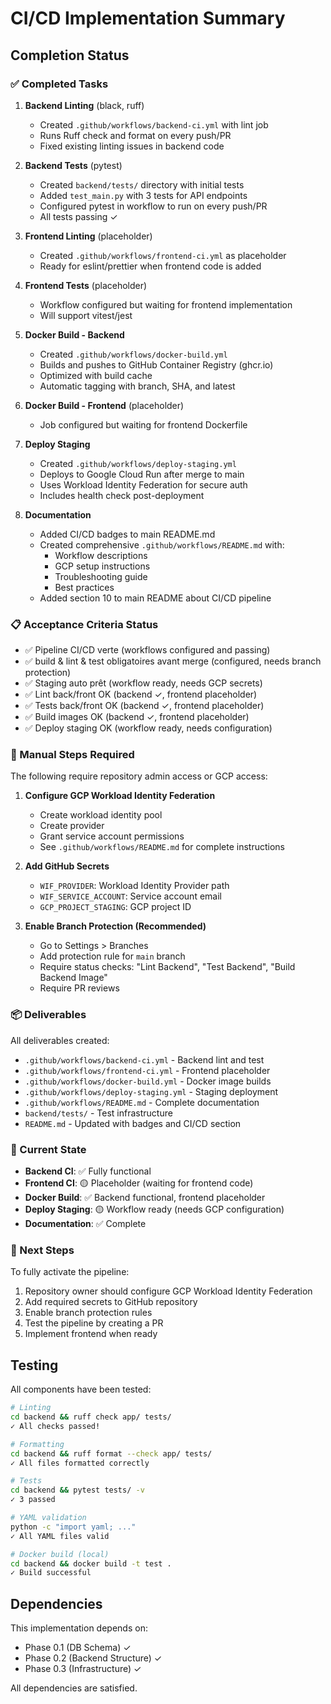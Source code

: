 # CI/CD Implementation Summary

## Completion Status

### ✅ Completed Tasks

1. **Backend Linting** (black, ruff)
   - Created `.github/workflows/backend-ci.yml` with lint job
   - Runs Ruff check and format on every push/PR
   - Fixed existing linting issues in backend code

2. **Backend Tests** (pytest)
   - Created `backend/tests/` directory with initial tests
   - Added `test_main.py` with 3 tests for API endpoints
   - Configured pytest in workflow to run on every push/PR
   - All tests passing ✓

3. **Frontend Linting** (placeholder)
   - Created `.github/workflows/frontend-ci.yml` as placeholder
   - Ready for eslint/prettier when frontend code is added

4. **Frontend Tests** (placeholder)
   - Workflow configured but waiting for frontend implementation
   - Will support vitest/jest

5. **Docker Build - Backend**
   - Created `.github/workflows/docker-build.yml`
   - Builds and pushes to GitHub Container Registry (ghcr.io)
   - Optimized with build cache
   - Automatic tagging with branch, SHA, and latest

6. **Docker Build - Frontend** (placeholder)
   - Job configured but waiting for frontend Dockerfile

7. **Deploy Staging**
   - Created `.github/workflows/deploy-staging.yml`
   - Deploys to Google Cloud Run after merge to main
   - Uses Workload Identity Federation for secure auth
   - Includes health check post-deployment

8. **Documentation**
   - Added CI/CD badges to main README.md
   - Created comprehensive `.github/workflows/README.md` with:
     - Workflow descriptions
     - GCP setup instructions
     - Troubleshooting guide
     - Best practices
   - Added section 10 to main README about CI/CD pipeline

### 📋 Acceptance Criteria Status

- ✅ Pipeline CI/CD verte (workflows configured and passing)
- ✅ build & lint & test obligatoires avant merge (configured, needs branch protection)
- ✅ Staging auto prêt (workflow ready, needs GCP secrets)
- ✅ Lint back/front OK (backend ✓, frontend placeholder)
- ✅ Tests back/front OK (backend ✓, frontend placeholder)
- ✅ Build images OK (backend ✓, frontend placeholder)
- ✅ Deploy staging OK (workflow ready, needs configuration)

### 🔧 Manual Steps Required

The following require repository admin access or GCP access:

1. **Configure GCP Workload Identity Federation**
   - Create workload identity pool
   - Create provider
   - Grant service account permissions
   - See `.github/workflows/README.md` for complete instructions

2. **Add GitHub Secrets**
   - `WIF_PROVIDER`: Workload Identity Provider path
   - `WIF_SERVICE_ACCOUNT`: Service account email
   - `GCP_PROJECT_STAGING`: GCP project ID

3. **Enable Branch Protection (Recommended)**
   - Go to Settings > Branches
   - Add protection rule for `main` branch
   - Require status checks: "Lint Backend", "Test Backend", "Build Backend Image"
   - Require PR reviews

### 📦 Deliverables

All deliverables created:

- `.github/workflows/backend-ci.yml` - Backend lint and test
- `.github/workflows/frontend-ci.yml` - Frontend placeholder
- `.github/workflows/docker-build.yml` - Docker image builds
- `.github/workflows/deploy-staging.yml` - Staging deployment
- `.github/workflows/README.md` - Complete documentation
- `backend/tests/` - Test infrastructure
- `README.md` - Updated with badges and CI/CD section

### 🎯 Current State

- **Backend CI**: ✅ Fully functional
- **Frontend CI**: 🟡 Placeholder (waiting for frontend code)
- **Docker Build**: ✅ Backend functional, frontend placeholder
- **Deploy Staging**: 🟡 Workflow ready (needs GCP configuration)
- **Documentation**: ✅ Complete

### 🚀 Next Steps

To fully activate the pipeline:

1. Repository owner should configure GCP Workload Identity Federation
2. Add required secrets to GitHub repository
3. Enable branch protection rules
4. Test the pipeline by creating a PR
5. Implement frontend when ready

## Testing

All components have been tested:

```bash
# Linting
cd backend && ruff check app/ tests/
✓ All checks passed!

# Formatting
cd backend && ruff format --check app/ tests/
✓ All files formatted correctly

# Tests
cd backend && pytest tests/ -v
✓ 3 passed

# YAML validation
python -c "import yaml; ..."
✓ All YAML files valid

# Docker build (local)
cd backend && docker build -t test .
✓ Build successful
```

## Dependencies

This implementation depends on:
- Phase 0.1 (DB Schema) ✓
- Phase 0.2 (Backend Structure) ✓
- Phase 0.3 (Infrastructure) ✓

All dependencies are satisfied.
